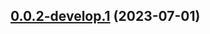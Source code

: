 ## [0.0.2-develop.1](https://git.lumeweb.com/LumeWeb/rpc/compare/v0.0.1...v0.0.2-develop.1) (2023-07-01)
